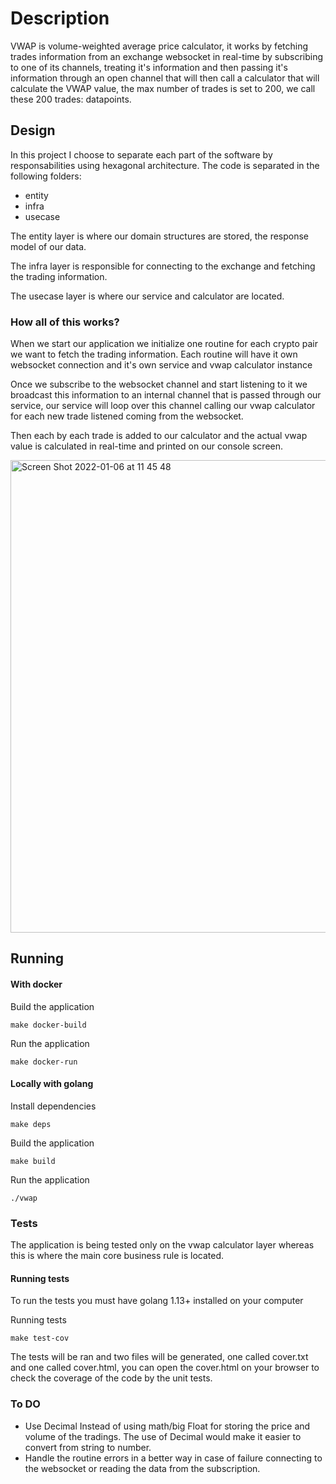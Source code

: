 # Description

VWAP is volume-weighted average price calculator, it works by fetching trades information from an exchange websocket in real-time by subscribing to one of its channels, treating it's information and then passing it's information through an open channel that will then call a calculator that will calculate the VWAP value, the max number of trades is set to 200, we call these 200 trades: datapoints.

## Design
In this project I choose to separate each part of the software by responsabilities using hexagonal architecture. 
The code is separated in the following folders:
 - entity 
 - infra
 - usecase

The entity layer is where our domain structures are stored, the response model of our data.

The infra layer is responsible for connecting to the exchange and fetching the trading information.

The usecase layer is where our service and calculator are located. 
 
### How all of this works?

When we start our application we initialize one routine for each crypto pair we want to fetch the trading information. Each routine will have it own websocket connection and it's own service and vwap calculator instance

Once we subscribe to the websocket channel and start listening to it we broadcast this information to an internal channel that is passed through our service, our service will loop over this channel calling our vwap calculator for each new trade listened coming from the websocket.

Then each by each trade is added to our calculator and the actual vwap value is calculated in real-time and printed on our console screen.


<img width="756" alt="Screen Shot 2022-01-06 at 11 45 48" src="https://user-images.githubusercontent.com/21343976/148400769-a314d617-4afc-4ca3-bace-207f2440b65d.png">

## Running

#### With docker

Build the application

````make docker-build````

Run the application

```make docker-run```

#### Locally with golang

Install dependencies

````make deps````

Build the application

```make build```

Run the application

```./vwap```


### Tests

The application is being tested only on the vwap calculator layer whereas this is where the main core business rule is located.

#### Running tests
To run the tests you must have golang 1.13+ installed on your computer

Running tests

`````make test-cov`````

The tests will be ran and two files will be generated, one called cover.txt and one called cover.html, you can open the cover.html on your browser to check the coverage of the code by the unit tests.

### To DO

 - Use Decimal Instead of using math/big Float for storing the price and volume of the tradings. The use of Decimal would make it easier to convert from string to number.
 - Handle the routine errors in a better way in case of failure connecting to the websocket or reading the data from the subscription.
 